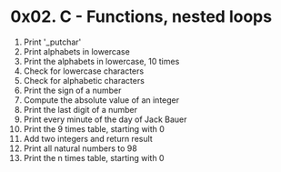 # 0x02. C - Functions, nested loops
1. Print '_putchar'
2. Print alphabets in lowercase
3. Print the alphabets in lowercase, 10 times
4. Check for lowercase characters
5. Check for alphabetic characters
6. Print the sign of a number
7. Compute the absolute value of an integer
8. Print the last digit of a number
9. Print every minute of the day of Jack Bauer
10. Print the 9 times table, starting with 0
11. Add two integers and return result
12. Print all natural numbers to 98
13. Print the n times table, starting with 0
